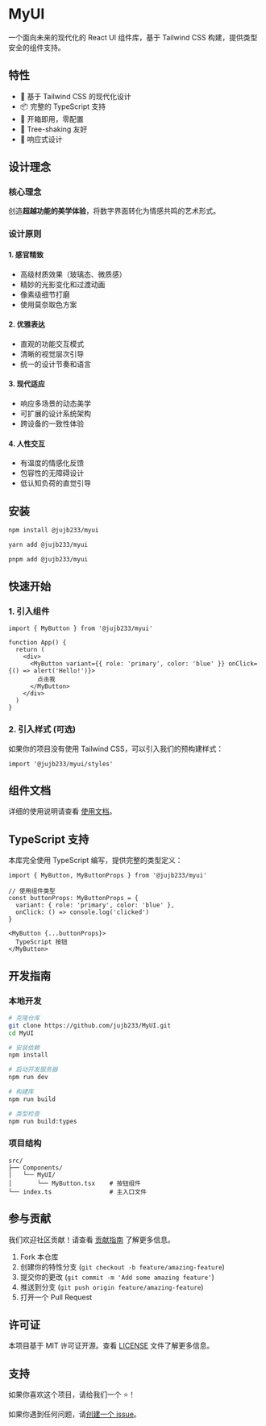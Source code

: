 # MyUI

一个面向未来的现代化的 React UI 组件库，基于 Tailwind CSS 构建，提供类型安全的组件支持。

## 特性

- 🎨 基于 Tailwind CSS 的现代化设计
- 📦 完整的 TypeScript 支持
- 🚀 开箱即用，零配置
- 🎯 Tree-shaking 友好
- 📱 响应式设计

## 设计理念

### 核心理念
创造**超越功能的美学体验**，将数字界面转化为情感共鸣的艺术形式。

### 设计原则

#### 1. 感官精致
- 高级材质效果（玻璃态、微质感）
- 精妙的光影变化和过渡动画
- 像素级细节打磨
- 使用莫奈取色方案

#### 2. 优雅表达  
- 直观的功能交互模式
- 清晰的视觉层次引导
- 统一的设计节奏和语言

#### 3. 现代适应
- 响应多场景的动态美学
- 可扩展的设计系统架构
- 跨设备的一致性体验

#### 4. 人性交互
- 有温度的情感化反馈
- 包容性的无障碍设计
- 低认知负荷的直觉引导

## 安装

```bash
npm install @jujb233/myui
```

```bash
yarn add @jujb233/myui
```

```bash
pnpm add @jujb233/myui
```

## 快速开始

### 1. 引入组件

```tsx
import { MyButton } from '@jujb233/myui'

function App() {
  return (
    <div>
      <MyButton variant={{ role: 'primary', color: 'blue' }} onClick={() => alert('Hello!')}>
        点击我
      </MyButton>
    </div>
  )
}
```

### 2. 引入样式 (可选)

如果你的项目没有使用 Tailwind CSS，可以引入我们的预构建样式：

```tsx
import '@jujb233/myui/styles'
```

## 组件文档

详细的使用说明请查看 [使用文档](./Documents/README.md)。

## TypeScript 支持

本库完全使用 TypeScript 编写，提供完整的类型定义：

```tsx
import { MyButton, MyButtonProps } from '@jujb233/myui'

// 使用组件类型
const buttonProps: MyButtonProps = {
  variant: { role: 'primary', color: 'blue' },
  onClick: () => console.log('clicked')
}

<MyButton {...buttonProps}>
  TypeScript 按钮
</MyButton>
```

## 开发指南

### 本地开发

```bash
# 克隆仓库
git clone https://github.com/jujb233/MyUI.git
cd MyUI

# 安装依赖
npm install

# 启动开发服务器
npm run dev

# 构建库
npm run build

# 类型检查
npm run build:types
```

### 项目结构

```
src/
├── Components/
│   └── MyUI/
│       └── MyButton.tsx    # 按钮组件
└── index.ts                # 主入口文件
```

## 参与贡献

我们欢迎社区贡献！请查看 [贡献指南](CONTRIBUTING.md) 了解更多信息。

1. Fork 本仓库
2. 创建你的特性分支 (`git checkout -b feature/amazing-feature`)
3. 提交你的更改 (`git commit -m 'Add some amazing feature'`)
4. 推送到分支 (`git push origin feature/amazing-feature`)
5. 打开一个 Pull Request

## 许可证

本项目基于 MIT 许可证开源。查看 [LICENSE](LICENSE) 文件了解更多信息。

## 支持

如果你喜欢这个项目，请给我们一个 ⭐️！

如果你遇到任何问题，请[创建一个 issue](https://github.com/jujb233/MyUI/issues)。
